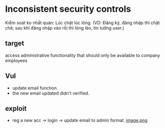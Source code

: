 # Inconsistent security controls

Kiểm soát ko nhất quán: Lúc chặt lúc lỏng. (VD: Đăng ký, đăng nhập thì chặt chẽ; sau khi đăng nhập vào rồi thì lỏng lẻo, tin tưởng user.)

## target

access administrative functionality that should only be available to company employees

## Vul

- update email function.
- the new email updated didn't verified.

## exploit

- reg a new acc -> login -> update email to admin format.
[image.png](https://trello-attachments.s3.amazonaws.com/5ff9d67e36a15642dcbbbcdc/60f62ea9b8d33a43863cf37c/ccdeb7d71da3f73881e9a5783602541f/image.png)
